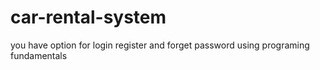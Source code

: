# car-rental-system
you have option for login register and forget password using programing fundamentals

